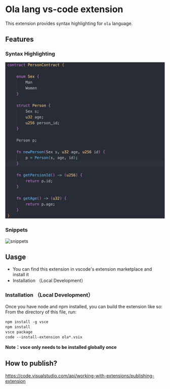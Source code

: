 # Ola lang vs-code extension

This extension provides syntax highlighting for `ola` language.

## Features

### Syntax Highlighting


![syntax](https://github.com/Sin7Y/vscode-ola/blob/main/images/syntax-highlighting.png?raw=true)

### Snippets


![snippets](https://github.com/Sin7Y/vscode-ola/blob/main/images/snippets.gif?raw=true)

## Uasge

 - You can find this extension in vscode's extension marketplace and install it
 - Installation （Local Development）

### Installation （Local Development）
Once you have node and npm installed, you can build the extension like so:
From the directory of this file, run:
```
npm install -g vsce
npm install
vsce package
code --install-extension ola*.vsix
```
**Note：vsce only needs to be installed globally once**
## How to publish?

https://code.visualstudio.com/api/working-with-extensions/publishing-extension